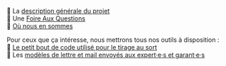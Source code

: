 📄 La [description générale du projet](generalitees.md)  
🙋 Une [Foire Aux Questions](faq.md)  
🔄 [Où nous en sommes](suivi.md)  

Pour ceux que ça intéresse, nous mettrons tous nos outils à disposition :  
🎯 [Le petit bout de code utilisé pour le tirage au sort](geotirage.ipynb)  
📄 Les [modèles de lettre et mail envoyés aux expert·e·s et garant·e·s](modeles_lettres.md)  
